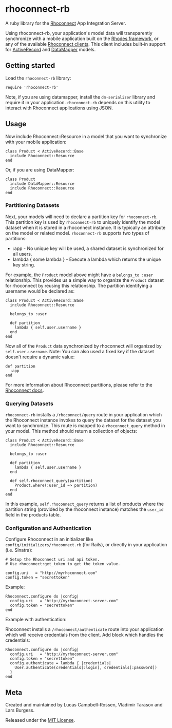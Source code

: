 rhoconnect-rb
===

A ruby library for the [Rhoconnect](http://rhomobile.com/products/rhosync) App Integration Server.

Using rhoconnect-rb, your application's model data will transparently synchronize with a mobile application built on the [Rhodes framework](http://rhomobile.com/products/rhodes), or any of the available [Rhoconnect clients](http://rhomobile.com/products/rhosync/).  This client includes built-in support for [ActiveRecord](http://ar.rubyonrails.org/) and [DataMapper](http://datamapper.org/) models.

## Getting started

Load the `rhoconnect-rb` library:

	require 'rhoconnect-rb'

Note, if you are using datamapper, install the `dm-serializer` library and require it in your application.  `rhoconnect-rb` depends on this utility to interact with Rhoconnect applications using JSON.
	
## Usage
Now include Rhoconnect::Resource in a model that you want to synchronize with your mobile application:

	class Product < ActiveRecord::Base
	  include Rhoconnect::Resource
	end
	
Or, if you are using DataMapper:

	class Product
	  include DataMapper::Resource
	  include Rhoconnect::Resource
	end

### Partitioning Datasets
	
Next, your models will need to declare a partition key for `rhoconnect-rb`.  This partition key is used by `rhoconnect-rb` to uniquely identify the model dataset when it is stored in a rhoconnect instance.  It is typically an attribute on the model or related model.  `rhoconnect-rb` supports two types of partitions:

* :app - No unique key will be used, a shared dataset is synchronized for all users.
* lambda { some lambda } - Execute a lambda which returns the unique key string.

For example, the `Product` model above might have a `belongs_to :user` relationship.  This provides us a simple way to organize the `Product` dataset for rhoconnect by reusing this relationship.  The partition identifying a username would be declared as:

	class Product < ActiveRecord::Base
	  include Rhoconnect::Resource
	  
	  belongs_to :user
	
	  def partition 
		lambda { self.user.username }
	  end
	end
	
Now all of the `Product` data synchronized by rhoconnect will organized by `self.user.username`.  Note: You can also used a fixed key if the dataset doesn't require a dynamic value:

	def partition
	  :app
	end
	
For more information about Rhoconnect partitions, please refer to the [Rhoconnect docs](http://docs.rhomobile.com/rhosync/source-adapters#data-partitioning).

### Querying Datasets

`rhoconnect-rb` installs a `/rhoconnect/query` route in your application which the Rhoconnect instance invokes to query the dataset for the dataset you want to synchronize.  This route is mapped to a `rhoconnect_query` method in your model.  This method should return a collection of objects:

	class Product < ActiveRecord::Base
	  include Rhoconnect::Resource
	  
	  belongs_to :user
	
	  def partition 
		lambda { self.user.username }
	  end
	
	  def self.rhoconnect_query(partition)
	    Product.where(:user_id => partition)
	  end
	end

In this example, `self.rhoconnect_query` returns a list of products where the partition string (provided by the rhoconnect instance) matches the `user_id` field in the products table.  

### Configuration and Authentication

Configure Rhoconnect in an initializer like `config/initializers/rhoconnect.rb` (for Rails), or directly in your application (i.e. Sinatra):

	# Setup the Rhoconnect uri and api token.
	# Use rhoconnect:get_token to get the token value.
	
	config.uri   = "http://myrhoconnect.com"
	config.token = "secrettoken"

Example: 

   	Rhoconnect.configure do |config|
      config.uri   = "http://myrhoconnect-server.com"
      config.token = "secrettoken"
	end
	
Example with authentication:

Rhoconnect installs a `/rhoconnect/authenticate` route into your application which will receive credentials from the client.  Add block which handles the credentials:

	Rhoconnect.configure do |config|
      config.uri   = "http://myrhoconnect-server.com"
      config.token = "secrettoken"
	  config.authenticate = lambda { |credentials| 
        User.authenticate(credentials[:login], credentials[:password]) 
	  }
	end

## Meta
Created and maintained by Lucas Campbell-Rossen, Vladimir Tarasov and Lars Burgess.

Released under the [MIT License](http://www.opensource.org/licenses/mit-license.php).